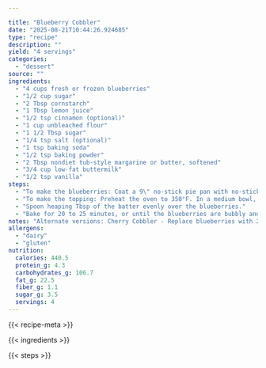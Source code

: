 ```yaml
---

title: "Blueberry Cobbler"
date: "2025-08-21T10:44:26.924685"
type: "recipe"
description: ""
yield: "4 servings"
categories:
  - "dessert"
source: ""
ingredients:
  - "4 cups fresh or frozen blueberries"
  - "1/2 cup sugar"
  - "2 Tbsp cornstarch"
  - "1 Tbsp lemon juice"
  - "1/2 tsp cinnamon (optional)"
  - "1 cup unbleached flour"
  - "1 1/2 Tbsp sugar"
  - "1/4 tsp salt (optional)"
  - "1 tsp baking soda"
  - "1/2 tsp baking powder"
  - "2 Tbsp nondiet tub-style margarine or butter, softened"
  - "3/4 cup low-fat buttermilk"
  - "1/2 tsp vanilla"
steps:
  - "To make the blueberries: Coat a 9\" no-stick pie pan with no-stick spray and set aside. In a medium saucepan, combine the blueberries, sugar, cornstarch, lemon juice and cinnamon (if using). Bring to a boil over high heat. Reduce the heat to low. Cook and stir for 2 to 3 minutes, or until the mixture begins to thicken. Pour into the prepared pie pan."
  - "To make the topping: Preheat the oven to 350°F. In a medium bowl, mix the flour, sugar, salt (if using), baking soda and baking powder. Using a pastry blender or table knives, cut in the margarine or butter until the mixture resembles coarse crumbs. Add the buttermilk and vanilla. Mix just until moistened."
  - "Spoon heaping Tbsp of the batter evenly over the blueberries."
  - "Bake for 20 to 25 minutes, or until the blueberries are bubbly and the topping is golden brown."
notes: "Alternate versions: Cherry Cobbler - Replace blueberries with 2 cups pitted sweet cherries and 2 cups pitted sour cherries, increase sugar to 2/3 cup. Peach Cobbler - Replace blueberries with 4 cups fresh or frozen sliced peaches, increase sugar to 2/3 cup."
allergens:
  - "dairy"
  - "gluten"
nutrition:
  calories: 440.5
  protein_g: 4.3
  carbohydrates_g: 106.7
  fat_g: 22.5
  fiber_g: 1.1
  sugar_g: 3.5
  servings: 4
---
```


{{< recipe-meta >}}

{{< ingredients >}}

{{< steps >}}
